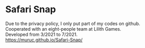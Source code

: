 # Safari Snap
 
Due to the privacy policy, I only put part of my codes on github.  
Cooperated with an eight-people team at Lilith Games.  
Developed from 3/2021 to 7/2021.  
https://muruc.github.io/Safari-Snap/  
